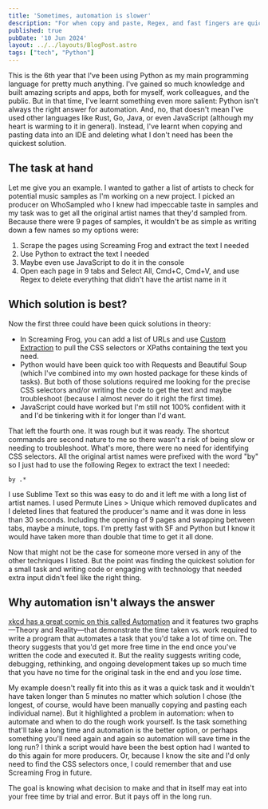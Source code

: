 ```yaml
---
title: 'Sometimes, automation is slower'
description: "For when copy and paste, Regex, and fast fingers are quicker than Python"
published: true
pubDate: '10 Jun 2024'
layout: ../../layouts/BlogPost.astro
tags: ["tech", "Python"]
---
```


This is the 6th year that I've been using Python as my main programming language for pretty much anything. I've gained so much knowledge and built amazing scripts and apps, both for myself, work colleagues, and the public. But in that time, I've learnt something even more salient: Python isn't always the right answer for automation. And, no, that doesn't mean I've used other languages like Rust, Go, Java, or even JavaScript (although my heart is warming to it in general). Instead, I've learnt when copying and pasting data into an IDE and deleting what I don't need has been the quickest solution.

## The task at hand

Let me give you an example. I wanted to gather a list of artists to check for potential music samples as I'm working on a new project. I picked an producer on WhoSampled who I knew had impeccable taste in samples and my task was to get all the original artist names that they'd sampled from. Because there were 9 pages of samples, it wouldn't be as simple as writing down a few names so my options were:

1. Scrape the pages using Screaming Frog and extract the text I needed
2. Use Python to extract the text I needed
3. Maybe even use JavaScript to do it in the console
4. Open each page in 9 tabs and Select All, Cmd+C, Cmd+V, and use Regex to delete everything that didn't have the artist name in it

## Which solution is best?

Now the first three could have been quick solutions in theory:

* In Screaming Frog, you can add a list of URLs and use [Custom Extraction](https://www.screamingfrog.co.uk/seo-spider/tutorials/web-scraping/) to pull the CSS selectors or XPaths containing the text you need.
* Python would have been quick too with Requests and Beautiful Soup (which I've combined into my own hosted package for these kinds of tasks). But both of those solutions required me looking for the precise CSS selectors and/or writing the code to get the text and maybe troubleshoot (because I almost never do it right the first time).
* JavaScript could have worked but I'm still not 100% confident with it and I'd be tinkering with it for longer than I'd want.

That left the fourth one. It was rough but it was ready. The shortcut commands are second nature to me so there wasn't a risk of being slow or needing to troubleshoot. What's more, there were no need for identifying CSS selectors. All the original artist names were prefixed with the word "by" so I just had to use the following Regex to extract the text I needed:

```by .*```

I use Sublime Text so this was easy to do and it left me with a long list of artist names. I used Permute Lines > Unique which removed duplicates and I deleted lines that featured the producer's name and it was done in less than 30 seconds. Including the opening of 9 pages and swapping between tabs, maybe a minute, tops. I'm pretty fast with SF and Python but I know it would have taken more than double that time to get it all done.

Now that might not be the case for someone more versed in any of the other techniques I listed. But the point was finding the quickest solution for a small task and writing code or engaging with technology that needed extra input didn't feel like the right thing.

## Why automation isn't always the answer

[xkcd has a great comic on this called Automation](https://xkcd.com/1319/) and it features two graphs—Theory and Reality—that demonstrate the time taken vs. work required to write a program that automates a task that you'd take a lot of time on. The theory suggests that you'd get more free time in the end once you've written the code and executed it. But the reality suggests writing code, debugging, rethinking, and ongoing development takes up so much time that you have no time for the original task in the end and you _lose_ time.

My example doesn't really fit into this as it was a quick task and it wouldn't have taken longer than 5 minutes no matter which solution I chose (the longest, of course, would have been manually copying and pasting each individual name). But it highlighted a problem in automation: when to automate and when to do the rough work yourself. Is the task something that'll take a long time and automation is the better option, or perhaps something you'll need again and again so automation will save time in the long run? I think a script would have been the best option had I wanted to do this again for more producers. Or, because I know the site and I'd only need to find the CSS selectors once, I could remember that and use Screaming Frog in future.

The goal is knowing what decision to make and that in itself may eat into your free time by trial and error. But it pays off in the long run.
